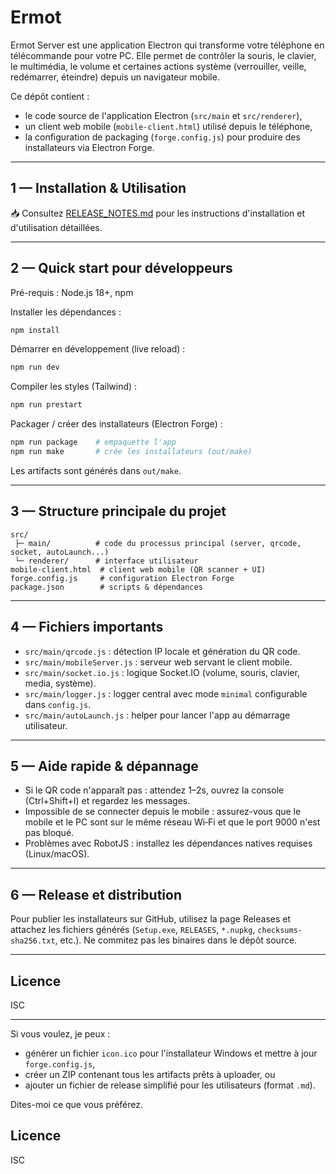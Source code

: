 # Ermot

Ermot Server est une application Electron qui transforme votre téléphone en télécommande pour votre PC. Elle permet de contrôler la souris, le clavier, le multimédia, le volume et certaines actions système (verrouiller, veille, redémarrer, éteindre) depuis un navigateur mobile.

Ce dépôt contient :
- le code source de l'application Electron (`src/main` et `src/renderer`),
- un client web mobile (`mobile-client.html`) utilisé depuis le téléphone,
- la configuration de packaging (`forge.config.js`) pour produire des installateurs via Electron Forge.

---

## 1 — Installation & Utilisation

📥 Consultez [RELEASE_NOTES.md](RELEASE_NOTES.md) pour les instructions d'installation et d'utilisation détaillées.

---

## 2 — Quick start pour développeurs

Pré-requis : Node.js 18+, npm

Installer les dépendances :
```bash
npm install
```

Démarrer en développement (live reload) :
```bash
npm run dev
```

Compiler les styles (Tailwind) :
```bash
npm run prestart
```

Packager / créer des installateurs (Electron Forge) :
```bash
npm run package    # empaquette l'app
npm run make       # crée les installateurs (out/make)
```

Les artifacts sont générés dans `out/make`.

---

## 3 — Structure principale du projet

```
src/
 ├─ main/          # code du processus principal (server, qrcode, socket, autoLaunch...)
 └─ renderer/      # interface utilisateur
mobile-client.html  # client web mobile (QR scanner + UI)
forge.config.js     # configuration Electron Forge
package.json        # scripts & dépendances
```

---

## 4 — Fichiers importants

- `src/main/qrcode.js` : détection IP locale et génération du QR code.
- `src/main/mobileServer.js` : serveur web servant le client mobile.
- `src/main/socket.io.js` : logique Socket.IO (volume, souris, clavier, media, système).
- `src/main/logger.js` : logger central avec mode `minimal` configurable dans `config.js`.
- `src/main/autoLaunch.js` : helper pour lancer l'app au démarrage utilisateur.

---

## 5 — Aide rapide & dépannage

- Si le QR code n'apparaît pas : attendez 1–2s, ouvrez la console (Ctrl+Shift+I) et regardez les messages.
- Impossible de se connecter depuis le mobile : assurez-vous que le mobile et le PC sont sur le même réseau Wi‑Fi et que le port 9000 n'est pas bloqué.
- Problèmes avec RobotJS : installez les dépendances natives requises (Linux/macOS).

---

## 6 — Release et distribution

Pour publier les installateurs sur GitHub, utilisez la page Releases et attachez les fichiers générés (`Setup.exe`, `RELEASES`, `*.nupkg`, `checksums-sha256.txt`, etc.). Ne commitez pas les binaires dans le dépôt source.

---

## Licence

ISC

---

Si vous voulez, je peux :
- générer un fichier `icon.ico` pour l'installateur Windows et mettre à jour `forge.config.js`,
- créer un ZIP contenant tous les artifacts prêts à uploader, ou
- ajouter un fichier de release simplifié pour les utilisateurs (format `.md`).

Dites-moi ce que vous préférez.

## Licence

ISC
